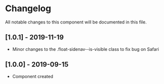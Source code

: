 # Changelog
All notable changes to this component will be documented in this file.

## [1.0.1] - 2019-11-19
- Minor changes to the .float-sidenav--is-visible class to fix bug on Safari

## [1.0.0] - 2019-09-15
- Component created
